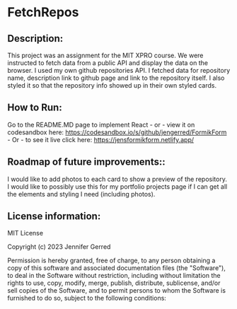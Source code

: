 # FetchRepos

## Description:
This project was an assignment for the MIT XPRO course. We were instructed to fetch data from a public API and display the data on the browser. I used my own github repositories API. I fetched data for repository name, description link to github page and link to the repository itself. I also styled it so that the repository info showed up in their own styled cards. 

## How to Run:  
Go to the README.MD page to implement React - or - view it on codesandbox here: https://codesandbox.io/s/github/jengerred/FormikForm - Or - to see it live click here: https://jensformikform.netlify.app/

## Roadmap of future improvements:: 
I would like to add photos to each card to show a preview of the repository. I would like to possibly use this for my portfolio projects page if I can get all the elements and styling I need (including photos).

## License information: 
MIT License

Copyright (c) 2023 Jennifer Gerred

Permission is hereby granted, free of charge, to any person obtaining a copy
of this software and associated documentation files (the "Software"), to deal
in the Software without restriction, including without limitation the rights
to use, copy, modify, merge, publish, distribute, sublicense, and/or sell
copies of the Software, and to permit persons to whom the Software is
furnished to do so, subject to the following conditions:
